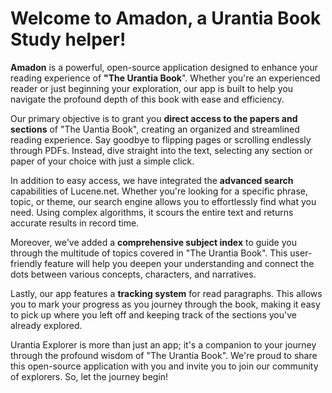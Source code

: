 # Welcome to Amadon, a Urantia Book Study helper!

**Amadon** is a powerful, open-source application designed to enhance your reading experience of **"The Urantia Book**". Whether you're an experienced reader or just beginning your exploration, our app is built to help you navigate the profound depth of this book with ease and efficiency.

Our primary objective is to grant you **direct access to the papers and sections** of "The Uantia Book", creating an organized and streamlined reading experience. Say goodbye to flipping pages or scrolling endlessly through PDFs. Instead, dive straight into the text, selecting any section or paper of your choice with just a simple click.

In addition to easy access, we have integrated the **advanced search** capabilities of Lucene.net. Whether you're looking for a specific phrase, topic, or theme, our search engine allows you to effortlessly find what you need. Using complex algorithms, it scours the entire text and returns accurate results in record time.

Moreover, we've added a **comprehensive subject index** to guide you through the multitude of topics covered in "The Urantia Book". This user-friendly feature will help you deepen your understanding and connect the dots between various concepts, characters, and narratives.

Lastly, our app features a **tracking system** for read paragraphs. This allows you to mark your progress as you journey through the book, making it easy to pick up where you left off and keeping track of the sections you've already explored.

Urantia Explorer is more than just an app; it's a companion to your journey through the profound wisdom of "The Urantia Book". We're proud to share this open-source application with you and invite you to join our community of explorers. So, let the journey begin!
